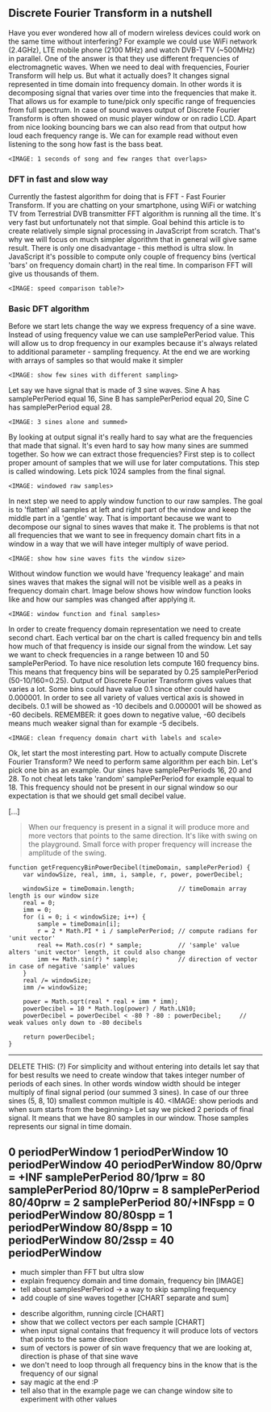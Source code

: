 ## Discrete Fourier Transform in a nutshell

Have you ever wondered how all of modern wireless devices could work on the same time without interfering? For
example we could use WiFi network (2.4GHz), LTE mobile phone (2100 MHz) and watch DVB-T TV (~500MHz) in parallel.
One of the answer is that they use different frequencies of electromagnetic waves. When we need to deal with
frequencies, Fourier Transform will help us. But what it actually does? It changes signal represented in time
domain into frequency domain. In other words it is decomposing signal that varies over time into the frequencies
that make it. That allows us for example to tune/pick only specific range of frequencies from full spectrum.
In case of sound waves output of Discrete Fourier Transform is often showed on music player window or on radio
LCD. Apart from nice looking bouncing bars we can also read from that output how loud each frequency range is.
We can for example read without even listening to the song how fast is the bass beat.

    <IMAGE: 1 seconds of song and few ranges that overlaps>

### DFT in fast and slow way

Currently the fastest algorithm for doing that is FFT - Fast Fourier Transform. If you are chatting on your smartphone,
using WiFi or watching TV from Terrestrial DVB transmitter FFT algorithm is running all the time. It's very fast but
unfortunately not that simple. Goal behind this article is to create relatively simple signal processing in
JavaScript from scratch. That's why we will focus on much simpler algorithm that in general will give same result.
There is only one disadvantage - this method is ultra slow. In JavaScript it's possible to compute only couple of
frequency bins (vertical 'bars' on frequency domain chart) in the real time. In comparison FFT will give us thousands
of them.

    <IMAGE: speed comparison table?>

### Basic DFT algorithm

Before we start lets change the way we express frequency of a sine wave. Instead of using frequency value we can
use samplePerPeriod value. This will allow us to drop frequency in our examples because it's always related to
additional parameter - sampling frequency. At the end we are working with arrays of samples so that would make it
simpler

    <IMAGE: show few sines with different sampling>

Let say we have signal that is made of 3 sine waves. Sine A has samplePerPeriod equal 16, Sine B has samplePerPeriod
equal 20, Sine C has samplePerPeriod equal 28.

    <IMAGE: 3 sines alone and summed>

By looking at output signal it's really hard to say what are the frequencies that made that signal. It's even hard
to say how many sines are summed together. So how we can extract those frequencies? First step is to collect proper
amount of samples that we will use for later computations. This step is called windowing. Lets pick 1024 samples
from the final signal.

    <IMAGE: windowed raw samples>

In next step we need to apply window function to our raw samples. The goal is to 'flatten' all samples at left
and right part of the window and keep the middle part in a 'gentle' way. That is important because we want to decompose
our signal to sines waves that make it. The problems is that not all frequencies that we want to see in frequency
domain chart fits in a window in a way that we will have integer multiply of wave period.

    <IMAGE: show how sine waves fits the window size>

Without window function we would have 'frequency leakage' and main sines waves that makes the signal will not be
visible well as a peaks in frequency domain chart. Image below shows how window function looks like and how
our samples was changed after applying it.

    <IMAGE: window function and final samples>

In order to create frequency domain representation we need to create second chart. Each vertical bar on the chart is
called frequency bin and tells how much of that frequency is inside our signal from the window. Let say we want to
check frequencies in a range between 10 and 50 samplePerPeriod. To have nice resolution lets compute 160 frequency bins.
This means that frequency bins will be separated by 0.25 samplePerPeriod (50-10/160=0.25).
Output of Discrete Fourier Transform gives values that varies a lot. Some bins could have value 0.1 since other
could have 0.000001. In order to see all variety of values vertical axis is showed in decibels. 0.1 will be showed
as -10 decibels and 0.000001 will be showed as -60 decibels. REMEMBER: it goes down to negative value, -60 decibels
means much weaker signal than for example -5 decibels.

    <IMAGE: clean frequency domain chart with labels and scale>

Ok, let start the most interesting part. How to actually compute Discrete Fourier Transform? We need to perform same
algorithm per each bin. Let's pick one bin as an example. Our sines have samplePerPeriods 16, 20 and 28. To not cheat
lets take 'random' samplePerPeriod for example equal to 18. This frequency should not be present in our signal window
so our expectation is that we should get small decibel value.

[...]

>When our frequency is present in a signal it will produce more and more vectors that points to the same direction.
>It's like with swing on the playground. Small force with proper frequency will increase the amplitude of the swing.

```
function getFrequencyBinPowerDecibel(timeDomain, samplePerPeriod) {
    var windowSize, real, imm, i, sample, r, power, powerDecibel;

    windowSize = timeDomain.length;            // timeDomain array length is our window size
    real = 0;
    imm = 0;
    for (i = 0; i < windowSize; i++) {
        sample = timeDomain[i];
        r = 2 * Math.PI * i / samplePerPeriod; // compute radians for 'unit vector'
        real += Math.cos(r) * sample;          // 'sample' value alters 'unit vector' length, it could also change
        imm += Math.sin(r) * sample;           // direction of vector in case of negative 'sample' values
    }
    real /= windowSize;
    imm /= windowSize;

    power = Math.sqrt(real * real + imm * imm);
    powerDecibel = 10 * Math.log(power) / Math.LN10;
    powerDecibel = powerDecibel < -80 ? -80 : powerDecibel;     // weak values only down to -80 decibels

    return powerDecibel;
}
```



-----------
DELETE THIS: (?)
For simplicity and without
entering into details let say that for best results we need to create window that takes integer number of periods
of each sines. In other words window width should be integer multiply of final signal period (our summed 3 sines).
In case of our three sines (5, 8, 10) smallest common multiple is 40.
<IMAGE: show periods and when sum starts from the beginning>
Let say we picked 2 periods of final signal. It means that we have 80 samples in our window. Those samples represents
our signal in time domain.

0 periodPerWindow                 1 periodPerWindow               10 periodPerWindow              40 periodPerWindow
80/0prw = +INF samplePerPeriod    80/1prw = 80 samplePerPeriod    80/10prw = 8 samplePerPeriod    80/40prw = 2 samplePerPeriod
80/+INFspp = 0 periodPerWindow    80/80spp = 1 periodPerWindow    80/8spp = 10 periodPerWindow    80/2ssp = 40 periodPerWindow
-----------



+ much simpler than FFT but ultra slow
+ explain frequency domain and time domain, frequency bin [IMAGE]
+ tell about samplesPerPeriod -> a way to skip sampling frequency
+ add couple of sine waves together [CHART separate and sum]
- describe algorithm, running circle [CHART]
- show that we collect vectors per each sample [CHART]
- when input signal contains that frequency it will produce lots of vectors that points to the same direction
- sum of vectors is power of sin wave frequency that we are looking at, direction is phase of that sine wave
- we don't need to loop through all frequency bins in the know that is the frequency of our signal
- say magic at the end :P
- tell also that in the example page we can change window site to experiment with other values
